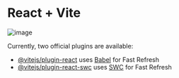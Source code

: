 # React + Vite

![image](https://github.com/bduarte10/the-wild-oasis/assets/76459023/a4e5ccc6-2641-49ea-9d6a-1a88b27eb434)


Currently, two official plugins are available:

- [@vitejs/plugin-react](https://github.com/vitejs/vite-plugin-react/blob/main/packages/plugin-react/README.md) uses [Babel](https://babeljs.io/) for Fast Refresh
- [@vitejs/plugin-react-swc](https://github.com/vitejs/vite-plugin-react-swc) uses [SWC](https://swc.rs/) for Fast Refresh
